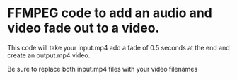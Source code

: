 # FFMPEG code to add an audio and video fade out to a video.

This code will take your input.mp4 add a fade of 0.5 seconds at the end and create an output.mp4 video.

Be sure to replace both input.mp4 files with your video filenames

